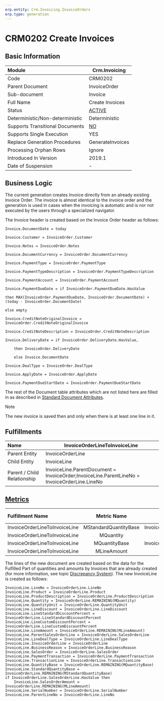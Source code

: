 ```yaml
---
erp.entity: Crm.Invoicing.InvoiceOrders
erp.type: generation
---
```


# CRM0202 Create Invoices

## Basic Information

| Module                          | Crm.Invoicing                                                |
| :------------------------------ | ------------------------------------------------------------ |
| Code                            | CRM0202                                                      |
| Parent Document                 | InvoiceOrder                                                 |
| Sub-document                    | Invoice                                                      |
| Full Name                       | Create Invoices                                              |
| Status                          | [ACTIVE](xref:generation-procedures) |
| Deterministic/Non-deterministic | Deterministic                                                |
| Supports Transitional Documents | [NO](https://confluence.erp.net/display/techdoc/Document+Generation+And+Transitional+Documents) |
| Supports Single Execution       | YES                                                          |
| Replace Generation Procedures   | GenerateInvoices	                                         |
| Processing Orphan Rows          | Ignore                                                       |
| Introduced In Version           | 2019.1                                                       |
| Date of Suspension              | -                                                            |

##  Business Logic

The current generation creates Invoice directly from an already existing Invoice Order. The invoice is almost identical to the invoice order and the generation is used in cases when the invoicing is automatic and is nor not executed by the users through a specialized navigator.

The Invoice header is created based on the Invoice Order header as follows:

```
Invoice.DocumentDate = today

Invoice.Customer = InvoiceOrder.Customer

Invoice.Notes = InvoiceOrder.Notes

Invoice.DocumentCurrency = InvoiceOrder.DocumentCurrency

Invoice.PaymentType = InvoiceOrder.PaymentType

Invoice.PaymentTypeDescription = InvoiceOrder.PaymentTypeDescription

Invoice.PaymentAccount = InvoiceOrder.PaymentAccount

Invoice.PaymentDueDate = if InvoiceOrder.PaymentDueDate.HasValue

then MAX(InvoiceOrder.PaymentDueDate, InvoiceOrder.DocumentDate) + (today - InvoiceOrder.DocumentDate)

else empty

Invoice.CreditNoteOriginalInvoice = InvoiceOrder.CreditNoteOriginalInvoice

Invoice.CreditNoteDescription = InvoiceOrder.CreditNoteDescription

Invoice.DeliveryDate = if InvoiceOrder.DeliveryDate.HasValue,

​    then InvoiceOrder.DeliveryDate

​    else Invoice.DocumentDate

Invoice.DealType = InvoiceOrder.DealType

Invoice.ApplyDate = InvoiceOrder.ApplyDate

Invoice.PaymentDueStartDate = InvoiceOrder.PaymentDueStartDate
```

The rest of the Document table attributes which are not listed here are filled in as described in [Standard Document Attributes](../reference/standard-document-attributes.md).

> [!Note]
> The new invoice is saved then and only when there is at least one line in it.

## Fulfillments

| Name                        | InvoiceOrderLineToInvoiceLine                                |
| :-------------------------- | ------------------------------------------------------------ |
| Parent Entity               | InvoiceOrderLine                                             |
| Child Entity                | InvoiceLine                                                  |
| Parent / Child Relationship | InvoiceLine.ParentDocument = InvoiceOrder;InvoiceLine.ParentLineNo = InvoiceOrderLine.LineNo |

## [Metrics](../reference/metrics.md)

| Fulfillment Name              |      Metric Name      |               Measurement Unit               | Parent Value                          | Child Value                       | New Record |
| :---------------------------- | :-------------------: | :------------------------------------------: | :------------------------------------ | :-------------------------------- | :--------- |
| InvoiceOrderLineToInvoiceLine | MStandardQuantityBase | InvoiceOrderLine.Product.BaseMeasurementUnit | InvoiceOrderLine.StandardQuantityBase | iInvoiceLine.StandardQuantityBase | YES        |
| InvoiceOrderLineToInvoiceLine |       MQuantity       |        InvoiceOrderLine.QuantityUnit         | InvoiceOrderLine.Quantity             | InvoiceLine.Quantity              | NO         |
| InvoiceOrderLineToInvoiceLine |     MQuantityBase     | InvoiceOrderLine.Product.BaseMeasurementUnit | InvoiceOrderLine.QuantityBase         | InvoiceLine.QuantityBase          | NO         |
| InvoiceOrderLineToInvoiceLine |      MLineAmount      |        InvoiceOrder.DocumentCurrency         | InvoiceOrderLine.LineAmount           | InvoiceLine.LineAmount            | YES        |

The lines of the new document are created based on the data for the Fulfilled Part of quantities and amounts by Invoices that are already created (for more information, see topic [Discrepancy System](../reference/discrepancy-system.md)).
The new InvoiceLine is created as follows:

```
InvoiceLine.LineNo = InvoiceOrderLine.LineNo
InvoiceLine.Product = InvoiceOrderLine.Product
InvoiceLine.ProductDescription = InvoiceOrderLine.ProductDescription
InvoiceLine.Quantity = InvoiceOrderLine.REMAINING(MQuantity)
InvoiceLine.QuantityUnit = InvoiceOrderLine.QuantityUnit
InvoiceLine.LineDiscount = InvoiceOrderLine.LineDiscount
InvoiceLine.LineStandardDiscountPercent = InvoiceOrderLine.LineStandardDiscountPercent
InvoiceLine.LineCustomDiscountPercent = InvoiceOrderLine.LineCustomDiscountPercent
InvoiceLine.LineAmount = InvoiceOrderLine.REMAINING(MLineAmount)
InvoiceLine.ParentSalesOrderLine = InvoiceOrderLine.SalesOrderLine
InvoiceLine.LineDealType = InvoiceOrderLine.LineDealType
InvoiceLine.InvoiceOrderLine = InvoiceOrderLine
InvoiceLine.BusinessReason = InvoiceOrderLine.BusinessReason
InvoiceLine.SalesOrder = InvoiceOrderLine.SalesOrder
InvoiceLine.PaymentTransaction = InvoiceOrderLine.PaymentTransaction
InvoiceLine.TransactionLine = InvoiceOrderLine.TransactionLine
InvoiceLine.QuantityBase = InvoiceOrderLine.REMAINING(MQuantityBase)
InvoiceLine.StandardQuantityBase = InvoiceOrderLine.REMAINING(MStandardQuantityBase)
if InvoiceOrderLine.SalesOrderLine.HasValue then
    InvoiceLine.SalesOrderAmount = InvoiceOrderLine.REMAINING(MLineAmount)
InvoiceLine.SerialNumber = InvoiceOrderLine.SerialNumber
InvoiceLine.ParentLineNo = InvoiceOrderLine.LineNo
```
